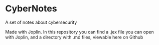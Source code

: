 # CyberNotes
 A set of notes about cybersecurity

 Made with Joplin. In this repository you can find a .jex file you can open with Joplin, and a directory with .md files, viewable here on Github
